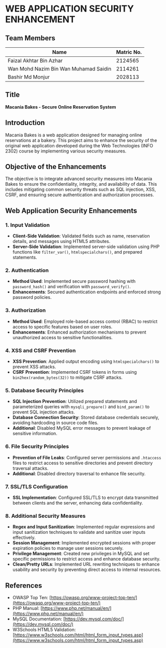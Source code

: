 # WEB APPLICATION SECURITY ENHANCEMENT

## Team Members
| Name                              | Matric No. |
|-----------------------------------|------------|
| Faizal Akhtar Bin Azhar           | 2124565    |
| Wan Mohd Nazim Bin Wan Muhamad Saidin | 2114261    |
| Bashir Md Monjur                  | 2028113    |

## Title
**Macania Bakes - Secure Online Reservation System**

## Introduction
Macania Bakes is a web application designed for managing online reservations at a bakery. This project aims to enhance the security of the original web application developed during the Web Technologies (INFO 2302) course by implementing various security measures.

## Objective of the Enhancements
The objective is to integrate advanced security measures into Macania Bakes to ensure the confidentiality, integrity, and availability of data. This includes mitigating common security threats such as SQL injection, XSS, CSRF, and ensuring secure authentication and authorization processes.

## Web Application Security Enhancements

### 1. Input Validation
- **Client-Side Validation**: Validated fields such as name, reservation details, and messages using HTML5 attributes.
- **Server-Side Validation**: Implemented server-side validation using PHP functions like `filter_var()`, `htmlspecialchars()`, and prepared statements.

### 2. Authentication
- **Method Used**: Implemented secure password hashing with `password_hash()` and verification with `password_verify()`.
- **Enhancements**: Secured authentication endpoints and enforced strong password policies.

### 3. Authorization
- **Method Used**: Employed role-based access control (RBAC) to restrict access to specific features based on user roles.
- **Enhancements**: Enhanced authorization mechanisms to prevent unauthorized access to sensitive functionalities.

### 4. XSS and CSRF Prevention
- **XSS Prevention**: Applied output encoding using `htmlspecialchars()` to prevent XSS attacks.
- **CSRF Prevention**: Implemented CSRF tokens in forms using `bin2hex(random_bytes(32))` to mitigate CSRF attacks.

### 5. Database Security Principles
- **SQL Injection Prevention**: Utilized prepared statements and parameterized queries with `mysqli_prepare()` and `bind_param()` to prevent SQL injection attacks.
- **Database Connection Security**: Stored database credentials securely, avoiding hardcoding in source code files.
- **Additional**: Disabled MySQL error messages to prevent leakage of sensitive information.

### 6. File Security Principles
- **Prevention of File Leaks**: Configured server permissions and `.htaccess` files to restrict access to sensitive directories and prevent directory traversal attacks.
- **Additional**: Disabled directory traversal to enhance file security.

### 7. SSL/TLS Configuration
- **SSL Implementation**: Configured SSL/TLS to encrypt data transmitted between clients and the server, enhancing data confidentiality.

### 8. Additional Security Measures
- **Regex and Input Sanitization**: Implemented regular expressions and input sanitization techniques to validate and sanitize user inputs effectively.
- **Session Management**: Implemented encrypted sessions with proper expiration policies to manage user sessions securely.
- **Privilege Management**: Created new privileges in MySQL and set specific permissions to restrict access and enhance database security.
- **Clean/Pretty URLs**: Implemented URL rewriting techniques to enhance usability and security by preventing direct access to internal resources.

## References
- OWASP Top Ten: [https://owasp.org/www-project-top-ten/](https://owasp.org/www-project-top-ten/)
- PHP Manual: [https://www.php.net/manual/en/](https://www.php.net/manual/en/)
- MySQL Documentation: [https://dev.mysql.com/doc/](https://dev.mysql.com/doc/)
- W3Schools HTML5 Validation: [https://www.w3schools.com/html/html_form_input_types.asp](https://www.w3schools.com/html/html_form_input_types.asp)